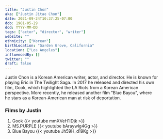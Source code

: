 ```yaml
---
title: "Justin Chon"
aka: ["Justin Jitae Chon"]
date: 2021-09-24T10:37:25-07:00
dob: 1981-05-29
dod: YYYY-MM-DD
tags: ["actor", "director", "writer"]
website: ""
ethnicity: ["Korean"]
birthLocation: "Garden Grove, California"
location: ["Los Angeles"]
influencedBy: []
twitter: ""
draft: false
---
```


Justin Chon is a Korean American writer, actor, and director. He is known for playing Eric in The Twilight Saga. In 2017 he released and directed his own film, Gook, which highlighted the LA Riots from a Korean American perspective. More recently, he released another film "Blue Bayou", where he stars as a Korean-American man at risk of deportation.

### Films by Justin

1. Gook
   {{< youtube mmXVeH1lDjk >}}
2. MS.PURPLE
   {{< youtube bAraywlg4Gg >}}
3. Blue Bayou
   {{< youtube Jh59H_d19Kg >}}
